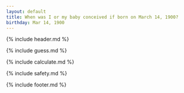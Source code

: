 ```yaml
---
layout: default
title: When was I or my baby conceived if born on March 14, 1900?
birthday: Mar 14, 1900
---
```


{% include header.md %}

{% include guess.md %}

{% include calculate.md %}

{% include safety.md %}

{% include footer.md %}



